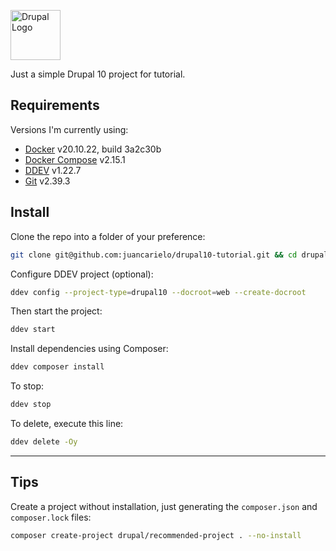 [<img alt="Drupal Logo" src="https://www.drupal.org/files/Wordmark_blue_RGB.png" height="80px">](https://drupal.org)

Just a simple Drupal 10 project for tutorial.

## Requirements

Versions I'm currently using:

- [Docker](https://docs.docker.com/engine/install/) v20.10.22, build 3a2c30b
- [Docker Compose](https://docs.docker.com/engine/install/) v2.15.1
- [DDEV](https://ddev.readthedocs.io/en/latest/users/install/ddev-installation/) v1.22.7
- [Git](https://git-scm.com/downloads) v2.39.3

## Install

Clone the repo into a folder of your preference:
```sh
git clone git@github.com:juancarielo/drupal10-tutorial.git && cd drupal10-tutorial
```
Configure DDEV project (optional):
```sh
ddev config --project-type=drupal10 --docroot=web --create-docroot
```
Then start the project:
```sh
ddev start
```
Install dependencies using Composer:
```sh
ddev composer install
```
To stop:
```sh
ddev stop
```
To delete, execute this line:
```sh
ddev delete -Oy
```

---

## Tips

Create a project without installation, just generating the `composer.json` and `composer.lock` files:
```sh
composer create-project drupal/recommended-project . --no-install
```